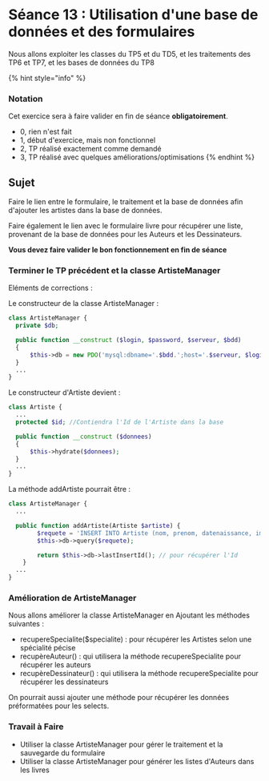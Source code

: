 # Séance 13 : Utilisation d'une base de données et des formulaires

Nous allons exploiter les classes du TP5 et du TD5, et les traitements des TP6 et TP7, et les bases de données du TP8

{% hint style="info" %}
### Notation

Cet exercice sera à faire valider en fin de séance **obligatoirement**.

* 0, rien n'est fait
* 1, début d'exercice, mais non fonctionnel
* 2, TP réalisé exactement comme demandé
* 3, TP réalisé avec quelques améliorations/optimisations
{% endhint %}

## Sujet

Faire le lien entre le formulaire, le traitement et la base de données afin d'ajouter les artistes dans la base de données.

Faire également le lien avec le formulaire livre pour récupérer une liste, provenant de la base de données pour les Auteurs et les Dessinateurs.

**Vous devez faire valider le bon fonctionnement en fin de séance**

### Terminer le TP précédent et la classe ArtisteManager

Eléments de corrections :

Le constructeur de la classe ArtisteManager :

```php
class ArtisteManager {
  private $db;

  public function __construct ($login, $password, $serveur, $bdd)
  {
      $this->db = new PDO('mysql:dbname='.$bdd.';host='.$serveur, $login, $password);
  }
  ...
}
```

Le constructeur d'Artiste devient :

```php
class Artiste {
  ...
  protected $id; //Contiendra l'Id de l'Artiste dans la base

  public function __construct ($donnees)
  {
      $this->hydrate($donnees);
  }
  ...
}
```

La méthode addArtiste pourrait être :

```php
class ArtisteManager {
  ...

  public function addArtiste(Artiste $artiste) {
        $requete = 'INSERT INTO Artiste (nom, prenom, datenaissance, image, specialite) VALUES ("'.$artiste->getNom().'", "'.$artiste->getPrenom().'", "'.$artiste->getDateNaissance().'", "'.$artiste->getImage().'", "'.$artiste->getSpecialite().'")';
        $this->db->query($requete);

        return $this->db->lastInsertId(); // pour récupérer l'Id
    }
  ...
}
```

### Amélioration de ArtisteManager

Nous allons améliorer la classe ArtisteManager en Ajoutant les méthodes suivantes :

* recupereSpecialite\($specialite\) : pour récupérer les Artistes selon une spécialité pécise
* recupèreAuteur\(\) : qui utilisera la méthode recupereSpecialite pour récupérer les auteurs
* recupèreDessinateur\(\) : qui utilisera la méthode recupereSpecialite pour récupérer les dessinateurs

On pourrait aussi ajouter une méthode pour récupérer les données préformatées pour les selects.

### Travail à Faire

* Utiliser la classe ArtisteManager pour gérer le traitement et la sauvegarde du formulaire
* Utiliser la classe ArtisteManager pour générer les listes d'Auteurs dans les livres

